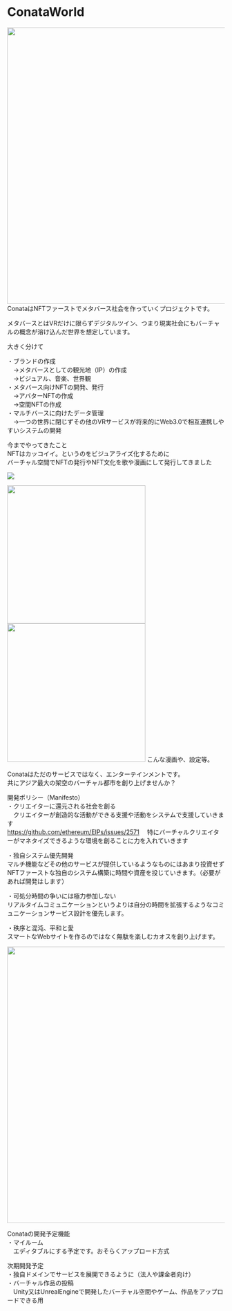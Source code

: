# ConataWorld

<img src="https://user-images.githubusercontent.com/2200479/118378024-cc18b980-b60b-11eb-9ffa-8115e8d48b8c.jpg" width="640px">
ConataはNFTファーストでメタバース社会を作っていくプロジェクトです。　

メタバースとはVRだけに限らずデジタルツイン、つまり現実社会にもバーチャルの概念が溶け込んだ世界を想定しています。　


大きく分けて

・ブランドの作成<br> 
　→メタバースとしての観光地（IP）の作成　<br> 
　→ビジュアル、音楽、世界観　<br> 
・メタバース向けNFTの開発、発行　<br> 
　→アバターNFTの作成　<br> 
　→空間NFTの作成　<br> 
 ・マルチバースに向けたデータ管理　<br> 
　→一つの世界に閉じずその他のVRサービスが将来的にWeb3.0で相互連携しやすいシステムの開発　<br> 
 
 
今までやってきたこと　<br> 
NFTはカッコイイ。というのをビジュアライズ化するために　<br> 
バーチャル空間でNFTの発行やNFT文化を歌や漫画にして発行してきました　<br> 

[![](https://img.youtube.com/vi/IiNBph4wlSc/0.jpg)](https://www.youtube.com/watch?v=IiNBph4wlSc)

<img src="https://user-images.githubusercontent.com/2200479/118378404-9fb26c80-b60e-11eb-9aa5-df3151f057be.jpg" width="320px">
<img src="https://user-images.githubusercontent.com/2200479/118378410-ae991f00-b60e-11eb-9fae-d521bdc438fa.jpg" width="320px">
こんな漫画や、設定等。　<br> 

Conataはただのサービスではなく、エンターテインメントです。<br> 
共にアジア最大の架空のバーチャル都市を創り上げませんか？　<br> 



開発ポリシー（Manifesto）　<br> 
・クリエイターに還元される社会を創る　<br> 
　クリエイターが創造的な活動ができる支援や活動をシステムで支援していきます　<br> 
 https://github.com/ethereum/EIPs/issues/2571
　特にバーチャルクリエイターがマネタイズできるような環境を創ることに力を入れていきます　<br> 
 
 
・独自システム優先開発　<br> 
マルチ機能などその他のサービスが提供しているようなものにはあまり投資せず　<br> 
NFTファーストな独自のシステム構築に時間や資産を投じていきます。（必要があれば開発はします）　<br> 


・可処分時間の争いには極力参加しない　<br> 
リアルタイムコミュニケーションというよりは自分の時間を拡張するようなコミュニケーションサービス設計を優先します。　<br> 


・秩序と混沌、平和と愛　<br> 
スマートなWebサイトを作るのではなく無駄を楽しむカオスを創り上げます。　<br> 

<img src="https://user-images.githubusercontent.com/2200479/118378031-d76be500-b60b-11eb-8420-53aef96c7346.png" width="640px">

Conataの開発予定機能　<br> 
・マイルーム　<br> 
　エディタブルにする予定です。おそらくアップロード方式　<br> 


次期開発予定　<br> 
・独自ドメインでサービスを展開できるように（法人や課金者向け）　<br> 
・バーチャル作品の投稿　<br> 
　Unity又はUnrealEngineで開発したバーチャル空間やゲーム、作品をアップロードできる用　<br> 


